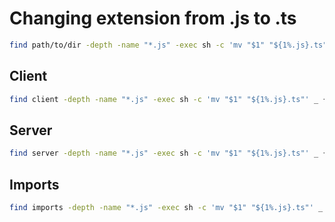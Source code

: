 # Changing extension from .js to .ts

```bash
find path/to/dir -depth -name "*.js" -exec sh -c 'mv "$1" "${1%.js}.ts"' _ {} \;
```

## Client

```bash
find client -depth -name "*.js" -exec sh -c 'mv "$1" "${1%.js}.ts"' _ {} \;
```

## Server

```bash
find server -depth -name "*.js" -exec sh -c 'mv "$1" "${1%.js}.ts"' _ {} \;
```

## Imports

```bash
find imports -depth -name "*.js" -exec sh -c 'mv "$1" "${1%.js}.ts"' _ {} \;
```
